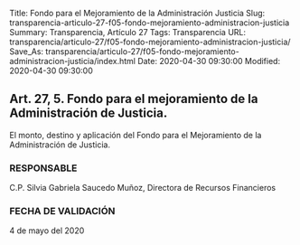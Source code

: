 Title: Fondo para el Mejoramiento de la Administración Justicia
Slug: transparencia-articulo-27-f05-fondo-mejoramiento-administracion-justicia
Summary: Transparencia, Artículo 27
Tags: Transparencia
URL: transparencia/articulo-27/f05-fondo-mejoramiento-administracion-justicia/
Save_As: transparencia/articulo-27/f05-fondo-mejoramiento-administracion-justicia/index.html
Date: 2020-04-30 09:30:00
Modified: 2020-04-30 09:30:00


## Art. 27, 5. Fondo para el mejoramiento de la Administración de Justicia.

El monto, destino y aplicación del Fondo para el Mejoramiento de la Administración de Justicia.

### RESPONSABLE

C.P. Silvia Gabriela Saucedo Muñoz, Directora de Recursos Financieros

### FECHA DE VALIDACIÓN

4 de mayo del 2020



